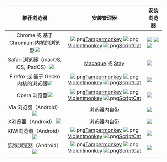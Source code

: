 |                           推荐浏览器                           |                                                      安装管理器                                                       | 安装浏览器                                                            |
| :------------------------------------------------------------: | :-------------------------------------------------------------------------------------------------------------------: | --------------------------------------------------------------------- |
| Chrome 或 基于 Chromium 内核的浏览器[![][chrome]][chrome_link] | ![.png][TM][Tampermonkey][Tampermonkey]  ![.png][vm][Violentmonkey][Violentmonkey]  ![.png][cat][ScriptCat][cat_link] | [![][chrome]][chrome_link]  [![][edge]][edge_link] [![][QQ]][QQ_link] |
| Safari 浏览器（macOS, iOS, iPadOS）[![][safari]][safari_link]  |                                          [Macaque][Macaque] 或 [Stay][Stay]                                           | [![][safari]][safari_link]                                            |
| Firefox 或 基于 Gecko 内核的浏览器[![][firefox]][firefox_link] | ![.png][TM][Tampermonkey][Tampermonkey]  ![.png][vm][Violentmonkey][Violentmonkey]  ![.png][cat][ScriptCat][cat_link] | [![][firefox]][firefox_link]                                          |
|              Opera 浏览器[![][opera]][opera_link]              | ![.png][TM][Tampermonkey][Tampermonkey]  ![.png][vm][Violentmonkey][Violentmonkey]  ![.png][cat][ScriptCat][cat_link] | [![][opera]][opera_link]                                              |
|           Via 浏览器（Android）[![][via]][via_link]            |                                                     浏览器内自带                                                      | [![][via]][via_link]                                                  |
|              X浏览器（Android）  [![][x]][x_link]              |                                                     浏览器内自带                                                      | [![][x]][x_link]                                                      |
|          KIWI浏览器（Android）[![][kiwi]][kiwi_link]           | ![.png][TM][Tampermonkey][Tampermonkey]  ![.png][vm][Violentmonkey][Violentmonkey]  ![.png][cat][ScriptCat][cat_link] | [![][kiwi]][kiwi_link]                                                |
|            狐猴浏览器（Android）[![][le]][le_link]             | ![.png][TM][Tampermonkey][Tampermonkey]  ![.png][vm][Violentmonkey][Violentmonkey]  ![.png][cat][ScriptCat][cat_link] | [![][le]][le_link]                                                    |
|                                                                |

[Tampermonkey]:http://tampermonkey.net/ "篡改猴"
[Violentmonkey]:https://violentmonkey.github.io/ "暴力猴"
[Macaque]:https://macaque.app/ "猕猴"
[Stay]:https://apps.apple.com/cn/app/stay-for-safari-%E6%B5%8F%E8%A7%88%E5%99%A8%E4%BC%B4%E4%BE%A3/id1591620171 "Stay"

[opera]:https://img.xwyue.com/i/2024/08/02/66ac91cad9499.png 
[opera_link]:https://www.opera.com "opera浏览器"
[edge]:https://img.xwyue.com/i/2024/08/02/66ac91cae4276.png
[edge_link]:https://www.microsoft.com/edge  "edge 浏览器"
[firefox]: https://img.xwyue.com/i/2024/08/02/66ac91cae7577.png
[firefox_link]:https://www.firefox.com "Firefox浏览器"
[chrome]: https://img.xwyue.com/i/2024/08/02/66ac91cae814c.png
[chrome_link]:https://gooogleweb.com/index.html "Chrome浏览器"
[QQ]: https://img.xwyue.com/i/2024/08/02/66ac91cae9ff7.png
[QQ_link]:https://browser.qq.com/ "QQ浏览器"
[safari]:https://img.xwyue.com/i/2024/08/02/66ac91cb0a2ed.png
[safari_link]:https://www.apple.com/vn/safari/ "Safari浏览器"
[via]:https://img.xwyue.com/i/2024/08/02/66ac91cb15181.png
[via_link]:https://viayoo.com/ "VIA浏览器"
[x]:https://img.xwyue.com/i/2024/08/02/66ac91cb1638a.png
[x_link]:https://www.xbext.com/ "X浏览器"
[vm]: https://img.xwyue.com/i/2024/08/02/66ac94776b711.png "暴力猴"

[cat]:https://img.xwyue.com/i/2024/08/02/66ac94776a4e6.png
[cat_link]:https://docs.scriptcat.org/ "脚本猫"
[TM]:https://img.xwyue.com/i/2024/08/02/66ac94776a4f8.png "篡改猴"


[le]:https://img.xwyue.com/i/2024/08/02/66ac9deb3647d.png
[le_link]:https://lemurbrowser.com/ "狐猴浏览器"

[kiwi]:https://img.xwyue.com/i/2024/08/02/66ac9deb33bc1.jpg
[kiwi_link]:https://kiwibrowser.com/ "KIWI浏览器"

